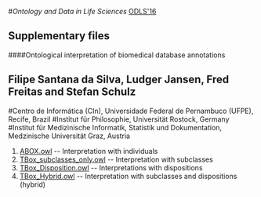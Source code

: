 #*Ontology and Data in Life Sciences* [ODLS'16](https://wiki.imise.uni-leipzig.de/Gruppen/OBML/Workshops/2016-ODLS)


## Supplementary files

####Ontological interpretation of biomedical database annotations
## Filipe Santana da Silva, Ludger Jansen, Fred Freitas and Stefan Schulz
#Centro de Informática (CIn), Universidade Federal de Pernambuco (UFPE), Recife, Brazil
#Institut für Philosophie, Universität Rostock, Germany
#Institut für Medizinische Informatik, Statistik und Dokumentation, Medzinische Universität Graz, Austria

1. [ABOX.owl](https://github.com/integrativo/ontos/blob/master/FOIS'16/ABox.owl) -- Interpretation with individuals 
2. [TBox_subclasses_only.owl](https://github.com/integrativo/ontos/blob/master/FOIS'16/TBox_subclasses_only.owl) -- Interpretation with subclasses
3. [TBox_Disposition.owl](https://github.com/integrativo/ontos/blob/master/FOIS'16/TBox_Disposition.owl) -- Interpretations with dispositions
4. [TBox_Hybrid.owl](https://github.com/integrativo/ontos/blob/master/FOIS'16/TBox_Hybrid.owl) -- Interpretation with subclasses and dispositions (hybrid) 
